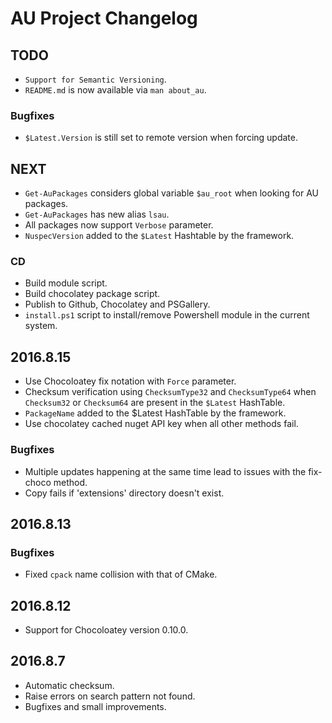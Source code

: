 
# AU Project Changelog

## TODO

- `Support for Semantic Versioning`.
- `README.md` is now available via `man about_au`. 

### Bugfixes

- `$Latest.Version` is still set to remote version when forcing update.

## NEXT

- `Get-AuPackages` considers global variable `$au_root` when looking for AU packages.
- `Get-AuPackages` has new alias `lsau`.
- All packages now support `Verbose` parameter.
- `NuspecVersion` added to the `$Latest` Hashtable by the framework.

### CD

- Build module script.
- Build chocolatey package script.
- Publish to Github, Chocolatey and PSGallery.
- `install.ps1` script to install/remove Powershell module in the current system.


## 2016.8.15

- Use Chocoloatey fix notation with `Force` parameter.
- Checksum verification using `ChecksumType32` and `ChecksumType64` when `Checksum32` or `Checksum64` are present in the `$Latest` HashTable.
- `PackageName` added to the $Latest HashTable by the framework.
- Use chocolatey cached nuget API key when all other methods fail.

### Bugfixes

- Multiple updates happening at the same time lead to issues with the fix-choco method.
- Copy fails if 'extensions' directory doesn't exist.


## 2016.8.13

### Bugfixes

- Fixed `cpack` name collision with that of CMake.

## 2016.8.12

- Support for Chocoloatey version 0.10.0.


## 2016.8.7

- Automatic checksum.
- Raise errors on search pattern not found.
- Bugfixes and small improvements.


